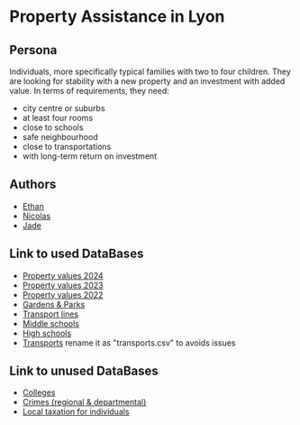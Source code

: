 # Property Assistance in Lyon

## Persona

Individuals, more specifically typical families with two to four children. They are looking for stability with a new property and an investment with added value. In terms of requirements, they need:

- city centre or suburbs
- at least four rooms
- close to schools
- safe neighbourhood
- close to transportations
- with long-term return on investment

## Authors

- [Ethan](https://github.com/Sirteabagg)
- [Nicolas](https://github.com/Nicolas-cottez)
- [Jade](https://github.com/JadePlanECE)

## Link to used DataBases

- [Property values 2024](https://files.data.gouv.fr/geo-dvf/latest/csv/2024/departements/)
- [Property values 2023](https://files.data.gouv.fr/geo-dvf/latest/csv/2023/departements/)
- [Property values 2022](https://files.data.gouv.fr/geo-dvf/latest/csv/2022/departements/)
- [Gardens & Parks](https://www.data.gouv.fr/datasets/parcs-et-jardins-de-la-metropole-de-lyon/)
- [Transport lines](https://www.data.gouv.fr/datasets/arrets-de-transport-en-france/)
- [Middle schools](https://www.data.gouv.fr/datasets/secteurs-des-colleges-de-la-metropole-de-lyon/)
- [High schools](https://www.data.gouv.fr/datasets/lycees-de-la-metropole-de-lyon-et-du-departement-du-rhone/)
- [Transports](https://www.data.gouv.fr/datasets/points-darret-du-reseau-transports-en-commun-lyonnais/) rename it as "transports.csv" to avoids issues

## Link to unused DataBases

- [Colleges](https://www.data.gouv.fr/datasets/etablissements-denseignement-superieur-de-la-metropole-de-lyon/)
- [Crimes (regional & departmental)](https://www.data.gouv.fr/datasets/bases-statistiques-communale-departementale-et-regionale-de-la-delinquance-enregistree-par-la-police-et-la-gendarmerie-nationales/)
- [Local taxation for individuals](https://www.data.gouv.fr/datasets/fiscalite-locale-des-particuliers-geo/)
